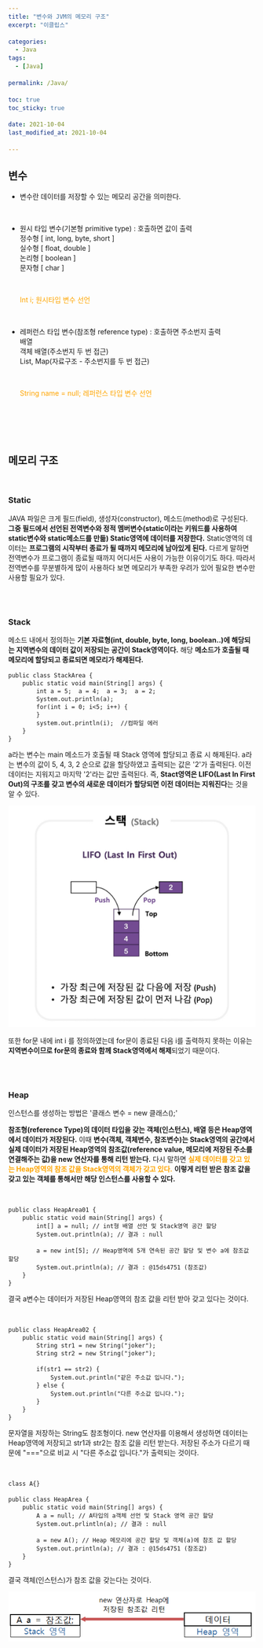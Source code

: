 ```yaml
---
title: "변수와 JVM의 메모리 구조"
excerpt: "이클립스"

categories:
  - Java
tags:
  - [Java]

permalink: /Java/

toc: true
toc_sticky: true
 
date: 2021-10-04
last_modified_at: 2021-10-04

---
```


## 변수

* 변수란 데이터를 저장할 수 있는 메모리 공간을 의미한다.

<br>

* 원시 타입 변수(기본형 primitive type) : 호출하면 값이 출력 <br>
    정수형 [ int, long, byte, short ] <br>
    실수형 [ float, double ] <br>
    논리형 [ boolean ] <br>
    문자형 [ char ]

    <br>

    <span style="color:orange"> Int i;  원시타입 변수 선언 </span>

<br>

* 레퍼런스 타입 변수(참조형 reference type) : 호출하면 주소번지 출력 <br>
    배열 <br>
    객체 배열(주소번지 두 번 접근) <br>
    List, Map(자료구조 - 주소번지를 두 번 접근) <br>

    <br>

    <span style="color:orange"> String name = null;  레퍼런스 타입 변수 선언 </span>


<br>

<script src="https://gist.github.com/shhhaej/2088caa8ac22219343c1773bd4a02715.js"></script>


<br>
<br>
<br>


## 메모리 구조

<br>

### Static

JAVA 파일은 크게 필드(field), 생성자(constructor), 메소드(method)로 구성된다. **그중 필드에서 선언된 전역변수와 정적 멤버변수(static이라는 키워드를 사용하여 static변수와 static메소드를 만듦) Static영역에 데이터를 저장한다.** Static영역의 데이터는 **프로그램의 시작부터 종료가 될 때까지 메모리에 남아있게 된다.** 다르게 말하면 전역변수가
프로그램이 종료될 때까지 어디서든 사용이 가능한 이유이기도 하다. 따라서 전역변수를 무분별하게 많이 사용하다 보면 메모리가 부족한 우려가 있어 필요한 변수만 사용할 필요가 있다. 


<br>
<br>


### Stack

메소드 내에서 정의하는 **기본 자료형(int, double, byte, long, boolean..)에 해당되는 지역변수의 데이터 값이 저장되는 공간이 Stack영역이다.** 해당 **메소드가 호출될 때 메모리에 할당되고 종료되면 메모리가 해제된다.**

~~~
public class StackArea {
    public static void main(String[] args) {
        int a = 5;  a = 4;  a = 3;  a = 2;
        System.out.println(a);
        for(int i = 0; i<5; i++) {
        }
        system.out.println(i);  //컴파일 에러
    }
}
~~~

a라는 변수는 main 메소드가 호출될 때 Stack 영역에 할당되고 종료 시 해제된다. a라는 변수의 값이 5, 4, 3, 2 순으로 값을 할당하였고 출력되는 값은 '2'가 출력된다. 이전 데이터는 지워지고 마지막 '2'라는 값만 출력된다. 즉, **Stact영역은 LIFO(Last In First Out)의 구조를 갖고 변수의 새로운 데이터가 할당되면 이전 데이터는 지워진다**는 것을 알 수 있다.

![stack](/assets/images/posts_img/java-variable-jvm/stack.jpg)

또한 for문 내에 int i 를 정의하였는데 for문이 종료된 다음 i를 출력하지 못하는 이유는 **지역변수이므로 for문의 종료와 함께 Stack영역에서 해제**되었기 때문이다.


<br>
<br>


### Heap 

인스턴스를 생성하는 방법은 '클래스 변수 = new 클래스();' 

**참조형(reference Type)의 데이터 타입을 갖는 객체(인스턴스), 배열 등은 Heap영역에서 데이터가 저장된다.** 이때 **변수(객체, 객체변수, 참조변수)는 Stack영역의 공간에서 실제 데이터가 저장된 Heap영역의 참조값(reference value, 메모리에 저장된 주소를 연결해주는 값)을 new 연산자를 통해 리턴 받는다.** 다시 말하면 <span style="color:orange">**실제 데이터를 갖고 있는 Heap영역의 참조 값을 Stack영역의 객체가 갖고 있다.**</span> **이렇게 리턴 받은 참조 값을 갖고 있는 객체를 통해서만 해당 인스턴스를 사용할 수 있다.**

<br>

~~~
public class HeapArea01 {
    public static void main(String[] args) {
        int[] a = null; // int형 배열 선언 및 Stack영역 공간 할당
        System.out.println(a); // 결과 : null

        a = new int[5]; // Heap영역에 5개 연속된 공간 할당 및 변수 a에 참조값 할당
        System.out.println(a); // 결과 : @15ds4751 (참조값)
    }
}
~~~

결국 a변수는 데이터가 저장된 Heap영역의 참조 값을 리턴 받아 갖고 있다는 것이다. 

<br>

~~~
public class HeapArea02 {
    public static void main(String[] args) {
        String str1 = new String("joker");
        String str2 = new String("joker");

        if(str1 == str2) {
            System.out.println("같은 주소값 입니다.");
        } else {
            System.out.println("다른 주소값 입니다.");
        }
    }
}
~~~

문자열을 저장하는 String도 참조형이다. new 연산자를 이용해서 생성하면 데이터는 Heap영역에 저장되고 str1과 str2는 참조 값을 리턴 받는다. 저장된 주소가 다르기 때문에 "==="으로 비교 시 "다른 주소값 입니다."가 출력되는 것이다. 

<br>

~~~
class A{}

public class HeapArea {
    public static void main(String[] args) {
        A a = null; // A타입의 a객체 선언 및 Stack 영역 공간 할당
        System.out.prlintln(a); // 결과 : null

        a = new A(); // Heap 메모리에 공간 할당 및 객체(a)에 참조 값 할당
        System.out.println(a); // 결과 : @15ds4751 (참조값)
    }
}
~~~

결국 객체(인스턴스)가 참조 값을 갖는다는 것이다.

![heap](/assets/images/posts_img/java-variable-jvm/heap.png)